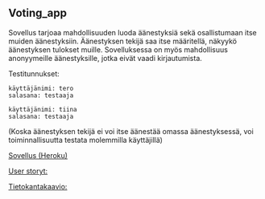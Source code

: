 ## Voting_app

Sovellus tarjoaa mahdollisuuden luoda äänestyksiä sekä osallistumaan itse muiden äänestyksiin. Äänestyksen tekijä saa itse määritellä, näkyykö äänestyksen tulokset muille. 
Sovelluksessa on myös mahdollisuus anonyymeille äänestyksille, jotka eivät vaadi kirjautumista.

Testitunnukset:

    käyttäjänimi: tero
    salasana: testaaja
    
    käyttäjänimi: tiina
    salasana: testaaja
    
 (Koska äänestyksen tekijä ei voi itse äänestää omassa äänestyksessä, voi toiminnallisuutta testata molemmilla käyttäjillä)

[Sovellus (Heroku)](https://tsoha-voting-app.herokuapp.com/)

[User storyt:](https://github.com/johannaval/voting_app/blob/master/dokumentaatio/user_stories.md)

[Tietokantakaavio:](https://github.com/johannaval/voting_app/blob/master/dokumentaatio/Screenshot%20from%202020-05-13%2016-03-35.png)
